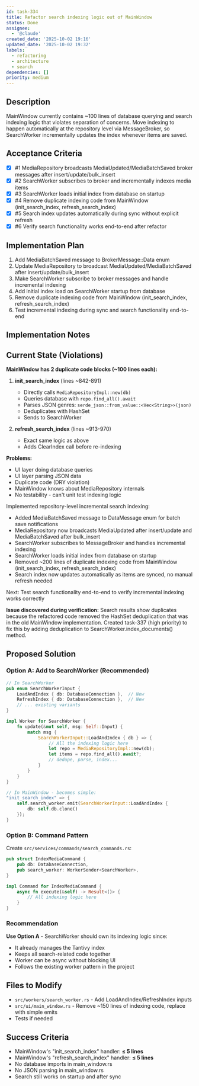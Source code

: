 ```yaml
---
id: task-334
title: Refactor search indexing logic out of MainWindow
status: Done
assignee:
  - '@claude'
created_date: '2025-10-02 19:16'
updated_date: '2025-10-02 19:32'
labels:
  - refactoring
  - architecture
  - search
dependencies: []
priority: medium
---
```


## Description

MainWindow currently contains ~100 lines of database querying and search indexing logic that violates separation of concerns. Move indexing to happen automatically at the repository level via MessageBroker, so SearchWorker incrementally updates the index whenever items are saved.

## Acceptance Criteria
<!-- AC:BEGIN -->
- [x] #1 MediaRepository broadcasts MediaUpdated/MediaBatchSaved broker messages after insert/update/bulk_insert
- [x] #2 SearchWorker subscribes to broker and incrementally indexes media items
- [x] #3 SearchWorker loads initial index from database on startup
- [x] #4 Remove duplicate indexing code from MainWindow (init_search_index, refresh_search_index)
- [x] #5 Search index updates automatically during sync without explicit refresh
- [x] #6 Verify search functionality works end-to-end after refactor
<!-- AC:END -->


## Implementation Plan

1. Add MediaBatchSaved message to BrokerMessage::Data enum
2. Update MediaRepository to broadcast MediaUpdated/MediaBatchSaved after insert/update/bulk_insert
3. Make SearchWorker subscribe to broker messages and handle incremental indexing
4. Add initial index load on SearchWorker startup from database
5. Remove duplicate indexing code from MainWindow (init_search_index, refresh_search_index)
6. Test incremental indexing during sync and search functionality end-to-end


## Implementation Notes

## Current State (Violations)

**MainWindow has 2 duplicate code blocks (~100 lines each):**

1. **init_search_index** (lines ~842-891)
   - Directly calls `MediaRepositoryImpl::new(db)`
   - Queries database with `repo.find_all().await`
   - Parses JSON genres: `serde_json::from_value::<Vec<String>>(json)`
   - Deduplicates with HashSet
   - Sends to SearchWorker

2. **refresh_search_index** (lines ~913-970)
   - Exact same logic as above
   - Adds ClearIndex call before re-indexing

**Problems:**
- UI layer doing database queries
- UI layer parsing JSON data
- Duplicate code (DRY violation)
- MainWindow knows about MediaRepository internals
- No testability - can't unit test indexing logic

Implemented repository-level incremental search indexing:

- Added MediaBatchSaved message to DataMessage enum for batch save notifications
- MediaRepository now broadcasts MediaUpdated after insert/update and MediaBatchSaved after bulk_insert
- SearchWorker subscribes to MessageBroker and handles incremental indexing
- SearchWorker loads initial index from database on startup
- Removed ~200 lines of duplicate indexing code from MainWindow (init_search_index, refresh_search_index)
- Search index now updates automatically as items are synced, no manual refresh needed

Next: Test search functionality end-to-end to verify incremental indexing works correctly

**Issue discovered during verification:**
Search results show duplicates because the refactored code removed the HashSet deduplication that was in the old MainWindow implementation. Created task-337 (high priority) to fix this by adding deduplication to SearchWorker.index_documents() method.


## Proposed Solution

### Option A: Add to SearchWorker (Recommended)
```rust
// In SearchWorker
pub enum SearchWorkerInput {
    LoadAndIndex { db: DatabaseConnection },  // New
    RefreshIndex { db: DatabaseConnection },  // New
    // ... existing variants
}

impl Worker for SearchWorker {
    fn update(&mut self, msg: Self::Input) {
        match msg {
            SearchWorkerInput::LoadAndIndex { db } => {
                // All the indexing logic here
                let repo = MediaRepositoryImpl::new(db);
                let items = repo.find_all().await?;
                // dedupe, parse, index...
            }
        }
    }
}

// In MainWindow - becomes simple:
"init_search_index" => {
    self.search_worker.emit(SearchWorkerInput::LoadAndIndex { 
        db: self.db.clone() 
    });
}
```

### Option B: Command Pattern
Create `src/services/commands/search_commands.rs`:
```rust
pub struct IndexMediaCommand {
    pub db: DatabaseConnection,
    pub search_worker: WorkerSender<SearchWorker>,
}

impl Command for IndexMediaCommand {
    async fn execute(&self) -> Result<()> {
        // All indexing logic here
    }
}
```

### Recommendation
**Use Option A** - SearchWorker should own its indexing logic since:
- It already manages the Tantivy index
- Keeps all search-related code together
- Worker can be async without blocking UI
- Follows the existing worker pattern in the project

## Files to Modify
- `src/workers/search_worker.rs` - Add LoadAndIndex/RefreshIndex inputs
- `src/ui/main_window.rs` - Remove ~150 lines of indexing code, replace with simple emits
- Tests if needed

## Success Criteria
- MainWindow's "init_search_index" handler: **≤ 5 lines**
- MainWindow's "refresh_search_index" handler: **≤ 5 lines**
- No database imports in main_window.rs
- No JSON parsing in main_window.rs
- Search still works on startup and after sync
